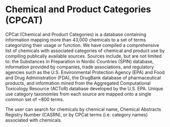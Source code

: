 # Chemical and Product Categories (CPCAT)
CPCat (Chemical and Product Categories) is a database containing information mapping more than 43,000 chemicals to a set of terms categorizing their usage or function. We have compiled a comprehensive list of chemicals with associated categories of chemical and product use by compiling publically available sources. Sources include, but are not limited to: the Substances in Preparation in Nordic Countries (SPIN) database, information provided by companies, trade associations, and regulatory agencies such as the U.S. Environmental Protection Agency (EPA) and Food and Drug Administration (FDA), the DrugBank database of pharmaceutical products, and information mined from the Aggregated Computational Toxicology Resource (ACToR) database developed by the U.S. EPA. Unique use category taxonomies from each source are mapped onto a single common set of ~800 terms.

The user can search for chemicals by chemical name, Chemical Abstracts Registry Number (CASRN), or by CPCat terms (i.e. category names) associated with chemicals. 
